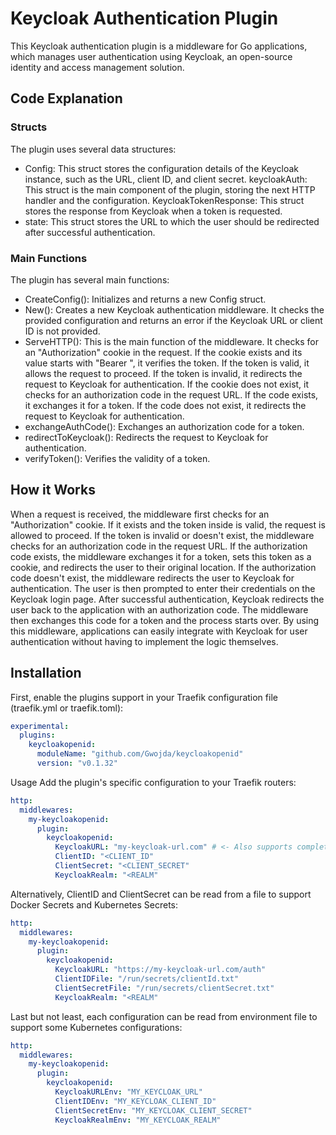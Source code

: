 # Keycloak Authentication Plugin

This Keycloak authentication plugin is a middleware for Go applications, which manages user authentication using Keycloak, an open-source identity and access management solution.

## Code Explanation

### Structs

The plugin uses several data structures:

- Config: This struct stores the configuration details of the Keycloak instance, such as the URL, client ID, and client secret.
  keycloakAuth: This struct is the main component of the plugin, storing the next HTTP handler and the configuration.
  KeycloakTokenResponse: This struct stores the response from Keycloak when a token is requested.
- state: This struct stores the URL to which the user should be redirected after successful authentication.

### Main Functions

The plugin has several main functions:

- CreateConfig(): Initializes and returns a new Config struct.
- New(): Creates a new Keycloak authentication middleware. It checks the provided configuration and returns an error if the Keycloak URL or client ID is not provided.
- ServeHTTP(): This is the main function of the middleware. It checks for an "Authorization" cookie in the request. If the cookie exists and its value starts with "Bearer ", it verifies the token. If the token is valid, it allows the request to proceed. If the token is invalid, it redirects the request to Keycloak for authentication. If the cookie does not exist, it checks for an authorization code in the request URL. If the code exists, it exchanges it for a token. If the code does not exist, it redirects the request to Keycloak for authentication.
- exchangeAuthCode(): Exchanges an authorization code for a token.
- redirectToKeycloak(): Redirects the request to Keycloak for authentication.
- verifyToken(): Verifies the validity of a token.

## How it Works

When a request is received, the middleware first checks for an "Authorization" cookie. If it exists and the token inside is valid, the request is allowed to proceed.
If the token is invalid or doesn't exist, the middleware checks for an authorization code in the request URL.
If the authorization code exists, the middleware exchanges it for a token, sets this token as a cookie, and redirects the user to their original location.
If the authorization code doesn't exist, the middleware redirects the user to Keycloak for authentication.
The user is then prompted to enter their credentials on the Keycloak login page. After successful authentication, Keycloak redirects the user back to the application with an authorization code.
The middleware then exchanges this code for a token and the process starts over.
By using this middleware, applications can easily integrate with Keycloak for user authentication without having to implement the logic themselves.

## Installation

First, enable the plugins support in your Traefik configuration file (traefik.yml or traefik.toml):

```yaml
experimental:
  plugins:
    keycloakopenid:
      moduleName: "github.com/Gwojda/keycloakopenid"
      version: "v0.1.32"
```

Usage
Add the plugin's specific configuration to your Traefik routers:

```yaml
http:
  middlewares:
    my-keycloakopenid:
      plugin:
        keycloakopenid:
          KeycloakURL: "my-keycloak-url.com" # <- Also supports complete URL, e.g. https://my-keycloak-url.com/auth
          ClientID: "<CLIENT_ID"
          ClientSecret: "<CLIENT_SECRET"
          KeycloakRealm: "<REALM"
```

Alternatively, ClientID and ClientSecret can be read from a file to support Docker Secrets and Kubernetes Secrets:

```yaml
http:
  middlewares:
    my-keycloakopenid:
      plugin:
        keycloakopenid:
          KeycloakURL: "https://my-keycloak-url.com/auth"
          ClientIDFile: "/run/secrets/clientId.txt"
          ClientSecretFile: "/run/secrets/clientSecret.txt"
          KeycloakRealm: "<REALM"
```

Last but not least, each configuration can be read from environment file to support some Kubernetes configurations:

```yaml
http:
  middlewares:
    my-keycloakopenid:
      plugin:
        keycloakopenid:
          KeycloakURLEnv: "MY_KEYCLOAK_URL"
          ClientIDEnv: "MY_KEYCLOAK_CLIENT_ID"
          ClientSecretEnv: "MY_KEYCLOAK_CLIENT_SECRET"
          KeycloakRealmEnv: "MY_KEYCLOAK_REALM"
```
